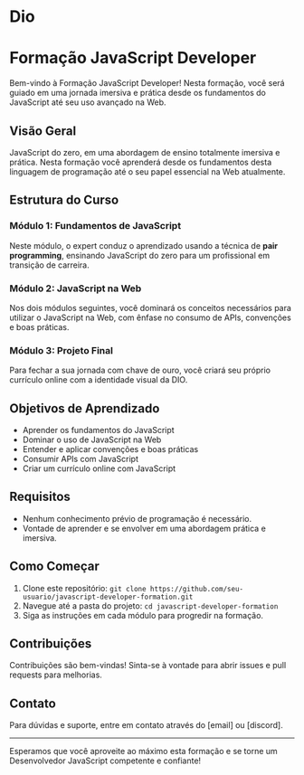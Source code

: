 # Dio
# Formação JavaScript Developer

Bem-vindo à Formação JavaScript Developer! Nesta formação, você será guiado em uma jornada imersiva e prática desde os fundamentos do JavaScript até seu uso avançado na Web.

## Visão Geral

JavaScript do zero, em uma abordagem de ensino totalmente imersiva e prática. Nesta formação você aprenderá desde os fundamentos desta linguagem de programação até o seu papel essencial na Web atualmente. 

## Estrutura do Curso

### Módulo 1: Fundamentos de JavaScript

Neste módulo, o expert conduz o aprendizado usando a técnica de **pair programming**, ensinando JavaScript do zero para um profissional em transição de carreira.

### Módulo 2: JavaScript na Web

Nos dois módulos seguintes, você dominará os conceitos necessários para utilizar o JavaScript na Web, com ênfase no consumo de APIs, convenções e boas práticas.

### Módulo 3: Projeto Final

Para fechar a sua jornada com chave de ouro, você criará seu próprio currículo online com a identidade visual da DIO.

## Objetivos de Aprendizado

- Aprender os fundamentos do JavaScript
- Dominar o uso de JavaScript na Web
- Entender e aplicar convenções e boas práticas
- Consumir APIs com JavaScript
- Criar um currículo online com JavaScript

## Requisitos

- Nenhum conhecimento prévio de programação é necessário.
- Vontade de aprender e se envolver em uma abordagem prática e imersiva.

## Como Começar

1. Clone este repositório: `git clone https://github.com/seu-usuario/javascript-developer-formation.git`
2. Navegue até a pasta do projeto: `cd javascript-developer-formation`
3. Siga as instruções em cada módulo para progredir na formação.

## Contribuições

Contribuições são bem-vindas! Sinta-se à vontade para abrir issues e pull requests para melhorias.

## Contato

Para dúvidas e suporte, entre em contato através do [email] ou [discord].

---

Esperamos que você aproveite ao máximo esta formação e se torne um Desenvolvedor JavaScript competente e confiante!

